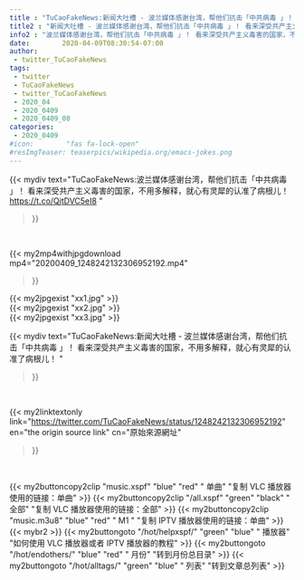 ```yaml
---
title : "TuCaoFakeNews:新闻大吐槽 - 波兰媒体感谢台湾，帮他们抗击「中共病毒 」！ 看来深受共产主义毒害的国家，不用多解释，就心有灵犀的认准了病根儿！ "
title2 : "新闻大吐槽 - 波兰媒体感谢台湾，帮他们抗击「中共病毒 」！ 看来深受共产主义毒害的国家，不用多解释，就心有灵犀的认准了病根儿！ "
info2 : "波兰媒体感谢台湾，帮他们抗击「中共病毒 」！ 看来深受共产主义毒害的国家，不用多解释，就心有灵犀的认准了病根儿！ https://t.co/QjtDVC5eI8 "
date:        2020-04-09T08:30:54-07:00
author:
 - twitter_TuCaoFakeNews
tags:
 - twitter
 - TuCaoFakeNews
 - twitter_TuCaoFakeNews
 - 2020_04
 - 2020_0409
 - 2020_0409_08
categories:
 - 2020_0409
#icon:        "fas fa-lock-open"
#resImgTeaser: teaserpics/wikipedia.org/emacs-jokes.png
---
```


{{< mydiv text="TuCaoFakeNews:波兰媒体感谢台湾，帮他们抗击「中共病毒 」！ 看来深受共产主义毒害的国家，不用多解释，就心有灵犀的认准了病根儿！ https://t.co/QjtDVC5eI8 "
>}}
<br>


{{< my2mp4withjpgdownload mp4="20200409_1248242132306952192.mp4"
>}}

{{< my2jpgexist "xx1.jpg" >}}<br>
{{< my2jpgexist "xx2.jpg" >}}<br>
{{< my2jpgexist "xx3.jpg" >}}<br>



{{< mydiv text="TuCaoFakeNews:新闻大吐槽 - 波兰媒体感谢台湾，帮他们抗击「中共病毒 」！ 看来深受共产主义毒害的国家，不用多解释，就心有灵犀的认准了病根儿！ "
>}}
<br>

{{< my2linktextonly link="https://twitter.com/TuCaoFakeNews/status/1248242132306952192"
en="the origin source link" cn="原始來源網址"
>}}


<br>

{{< my2buttoncopy2clip "music.xspf"        "blue"   "red"    " 单曲"  "复制 VLC 播放器使用的链接：单曲" >}} {{< my2buttoncopy2clip "/all.xspf"         "green"  "black"  " 全部"  "复制 VLC 播放器使用的链接：全部" >}} {{< my2buttoncopy2clip "music.m3u8"        "blue"   "red"    " M1 "    "复制 IPTV 播放器使用的链接：单曲" >}} {{< mybr2 >}} {{< my2buttongoto      "/hot/helpxspf/"    "green"  "blue"   " 播放器" "如何使用 VLC 播放器或者 IPTV 播放器的教程" >}} {{< my2buttongoto      "/hot/endothers/"   "blue"   "red"    " 月份"   "转到月份总目录" >}} {{< my2buttongoto      "/hot/alltags/"     "green"  "blue"   " 列表"   "转到文章总列表" >}} 
